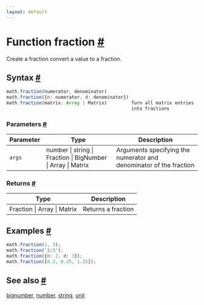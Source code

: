 ```yaml
---
layout: default
---
```


<h1 id="function-fraction">Function fraction <a href="#function-fraction" title="Permalink">#</a></h1>

Create a fraction convert a value to a fraction.


<h2 id="syntax">Syntax <a href="#syntax" title="Permalink">#</a></h2>

```js
math.fraction(numerator, denominator)
math.fraction({n: numerator, d: denominator})
math.fraction(matrix: Array | Matrix)         Turn all matrix entries
                                              into fractions
```

<h3 id="parameters">Parameters <a href="#parameters" title="Permalink">#</a></h3>

Parameter | Type | Description
--------- | ---- | -----------
`args` | number &#124; string &#124; Fraction &#124; BigNumber &#124; Array &#124; Matrix |  Arguments specifying the numerator and denominator of the fraction

<h3 id="returns">Returns <a href="#returns" title="Permalink">#</a></h3>

Type | Description
---- | -----------
Fraction &#124; Array &#124; Matrix | Returns a fraction


<h2 id="examples">Examples <a href="#examples" title="Permalink">#</a></h2>

```js
math.fraction(1, 3);
math.fraction('2/3');
math.fraction({n: 2, d: 3});
math.fraction([0.2, 0.25, 1.25]);
```


<h2 id="see-also">See also <a href="#see-also" title="Permalink">#</a></h2>

[bignumber](bignumber.html),
[number](number.html),
[string](string.html),
[unit](unit.html)


<!-- Note: This file is automatically generated from source code comments. Changes made in this file will be overridden. -->
